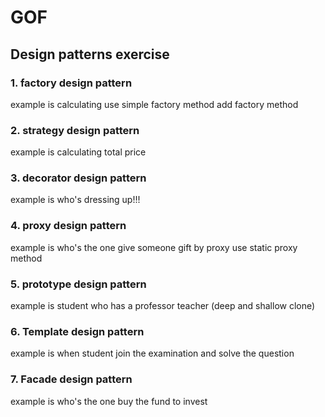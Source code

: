 # GOF

## Design patterns exercise

### 1. factory design pattern 
   example is calculating use simple factory method
   add factory method 
   
   
### 2. strategy design pattern
   example is calculating total price
### 3. decorator design pattern
   example is who's dressing up!!!
### 4. proxy design pattern
   example is who's the one give someone gift by proxy
   use static proxy method
### 5. prototype design pattern
   example is student who has a professor teacher
   (deep and shallow clone)
### 6. Template design pattern
   example is when student join the examination and solve the question
### 7. Facade design pattern
   example is who's the one buy the fund to invest
